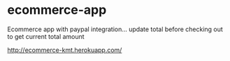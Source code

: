 # ecommerce-app
Ecommerce app with paypal integration... update total before checking out to get current total amount

http://ecommerce-kmt.herokuapp.com/

